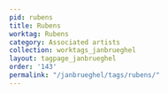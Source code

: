 ```yaml
---
pid: rubens
title: Rubens
worktag: Rubens
category: Associated artists
collection: worktags_janbrueghel
layout: tagpage_janbrueghel
order: '143'
permalink: "/janbrueghel/tags/rubens/"
---
```

